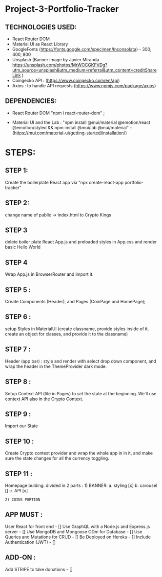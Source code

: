 # Project-3-Portfolio-Tracker

## TECHNOLOGIES USED:
- React Router DOM
- Material UI as React Library 
- GoogleFonts (https://fonts.google.com/specimen/Inconsolata) - 300, 400, 800
- Unsplash (Banner image by Javier Miranda https://unsplash.com/photos/MrWOCGKFVDg?utm_source=unsplash&utm_medium=referral&utm_content=creditShareLink )
- Coingecko API : (https://www.coingecko.com/en/api)
- Axios : to handle API requests (https://www.npmjs.com/package/axios)

## DEPENDENCIES:
- React Router DOM
"npm i react-router-dom" ;

- Material UI and the Lab : 
"npm install @mui/material @emotion/react @emotion/styled && npm install @mui/lab @mui/material" - (https://mui.com/material-ui/getting-started/installation/)


# STEPS:

## STEP 1:
Create the boilerplate React app via
"npx create-react-app portfolio-tracker"

## STEP 2:
change name of public -> index.html to Crypto Kings

## STEP 3
delete boiler plate React App.js and preloaded styles in App.css and render basic Hello World

## STEP 4
Wrap App.js in BrowserRouter and import it.

## STEP 5 :
Create Components (Header), and Pages (CoinPage and HomePage);

## STEP 6 : 
setup Styles in MaterialUI (create classname, provide styles inside of it, create an object for classes, and provide it to the classname)

## STEP 7 :
Header (app bar) : style and render with select drop down component, and wrap the header in the ThemeProvider dark mode.

## STEP 8 :
Setup Context API (file in Pages) to set the state at the beginning. We'll use context API also in the Crypto Context.

## STEP 9 :
Import our State

## STEP 10 : 
Create Crypto context provider and wrap the whole app in in it, and make sure the state changes for all the currency toggling.

## STEP 11 :
Homepage bulding. divided in 2 parts : 
    1) BANNER:
        a. styling [x]
    <!-- TODO : import of image not working -->
        b. carousel []
        c. API [x]


    2) COINS PORTION
















## APP MUST :
User React for front end - []
Use GraphQL with a Node.js and Express.js server - []
Use MongoDB and Mongoose ODm for Database - []
Use Queries and Mutations for CRUD - []
Be Deployed on Heroku - []
Include Authentication (JWT) - []

## ADD-ON :
Add STRIPE to take donations - []
